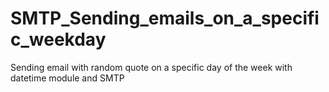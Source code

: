 # SMTP_Sending_emails_on_a_specific_weekday
Sending email with random quote on a specific day of the week with datetime module and SMTP
